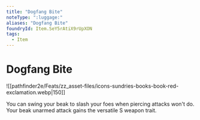 ```yaml
---
title: "Dogfang Bite"
noteType: ":luggage:"
aliases: "Dogfang Bite"
foundryId: Item.SeY5rAtiX9rUpXON
tags:
  - Item
---
```


# Dogfang Bite
![[pathfinder2e/Feats/zz_asset-files/icons-sundries-books-book-red-exclamation.webp|150]]

You can swing your beak to slash your foes when piercing attacks won't do. Your beak unarmed attack gains the versatile S weapon trait.
